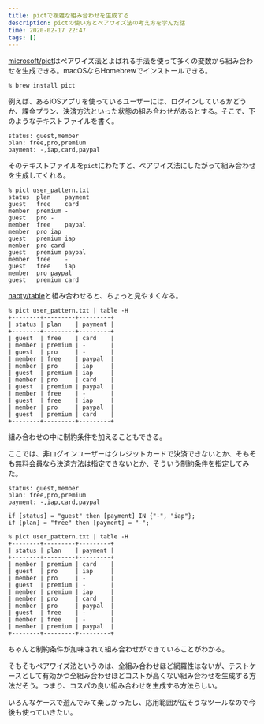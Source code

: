 ```yaml
---
title: pictで複雑な組み合わせを生成する
description: pictの使い方とペアワイズ法の考え方を学んだ話
time: 2020-02-17 22:47
tags: []
---
```


[microsoft/pict](https://github.com/microsoft/pict)はペアワイズ法とよばれる手法を使って多くの変数から組み合わせを生成できる。macOSならHomebrewでインストールできる。

```
% brew install pict
```

例えば、あるiOSアプリを使っているユーザーには、ログインしているかどうか、課金プラン、決済方法といった状態の組み合わせがあるとする。そこで、下のようなテキストファイルを書く。

```
status: guest,member
plan: free,pro,premium
payment: -,iap,card,paypal
```

そのテキストファイルを`pict`にわたすと、ペアワイズ法にしたがって組み合わせを生成してくれる。

```
% pict user_pattern.txt
status	plan	payment
guest	free	card
member	premium	-
guest	pro	-
member	free	paypal
member	pro	iap
guest	premium	iap
member	pro	card
guest	premium	paypal
member	free	-
guest	free	iap
member	pro	paypal
guest	premium	card
```

[naoty/table](https://github.com/naoty/table)と組み合わせると、ちょっと見やすくなる。

```
% pict user_pattern.txt | table -H
+--------+---------+---------+
| status | plan    | payment |
+--------+---------+---------+
| guest  | free    | card    |
| member | premium | -       |
| guest  | pro     | -       |
| member | free    | paypal  |
| member | pro     | iap     |
| guest  | premium | iap     |
| member | pro     | card    |
| guest  | premium | paypal  |
| member | free    | -       |
| guest  | free    | iap     |
| member | pro     | paypal  |
| guest  | premium | card    |
+--------+---------+---------+
```

組み合わせの中に制約条件を加えることもできる。

ここでは、非ログインユーザーはクレジットカードで決済できないとか、そもそも無料会員なら決済方法は指定できないとか、そういう制約条件を指定してみた。

```
status: guest,member
plan: free,pro,premium
payment: -,iap,card,paypal

if [status] = "guest" then [payment] IN {"-", "iap"};
if [plan] = "free" then [payment] = "-";
```

```
% pict user_pattern.txt | table -H
+--------+---------+---------+
| status | plan    | payment |
+--------+---------+---------+
| member | premium | card    |
| guest  | pro     | iap     |
| member | pro     | -       |
| guest  | premium | -       |
| member | premium | iap     |
| member | pro     | card    |
| member | pro     | paypal  |
| guest  | free    | -       |
| member | free    | -       |
| member | premium | paypal  |
+--------+---------+---------+
```

ちゃんと制約条件が加味されて組み合わせができていることがわかる。

そもそもペアワイズ法というのは、全組み合わせほど網羅性はないが、テストケースとして有効かつ全組み合わせほどコストが高くない組み合わせを生成する方法だそう。つまり、コスパの良い組み合わせを生成する方法らしい。

いろんなケースで遊んでみて楽しかったし、応用範囲が広そうなツールなので今後も使っていきたい。
